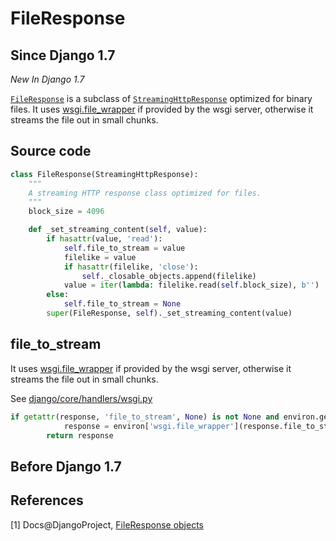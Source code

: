# FileResponse

## Since Django 1.7

_New In Django 1.7_

[`FileResponse`](https://docs.djangoproject.com/en/dev/ref/request-response/#django.http.FileResponse) is a subclass of [`StreamingHttpResponse`](https://docs.djangoproject.com/en/dev/ref/request-response/#django.http.StreamingHttpResponse) optimized for binary files. It uses [wsgi.file_wrapper](https://www.python.org/dev/peps/pep-3333/#optional-platform-specific-file-handling) if provided by the wsgi server, otherwise it streams the file out in small chunks.

## Source code

```python
class FileResponse(StreamingHttpResponse):
    """
    A streaming HTTP response class optimized for files.
    """
    block_size = 4096

    def _set_streaming_content(self, value):
        if hasattr(value, 'read'):
            self.file_to_stream = value
            filelike = value
            if hasattr(filelike, 'close'):
                self._closable_objects.append(filelike)
            value = iter(lambda: filelike.read(self.block_size), b'')
        else:
            self.file_to_stream = None
        super(FileResponse, self)._set_streaming_content(value)
```
## file_to_stream

It uses [wsgi.file_wrapper](https://www.python.org/dev/peps/pep-3333/#optional-platform-specific-file-handling) if provided by the wsgi server, otherwise it streams the file out in small chunks.

See [django/core/handlers/wsgi.py](https://github.com/django/django/blob/master/django/core/handlers/wsgi.py#L179)

```python
if getattr(response, 'file_to_stream', None) is not None and environ.get('wsgi.file_wrapper'):
            response = environ['wsgi.file_wrapper'](response.file_to_stream)
        return response
```
## Before Django 1.7

## References
[1] Docs@DjangoProject, [FileResponse objects](https://docs.djangoproject.com/en/dev/ref/request-response/#fileresponse-objects)

